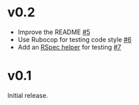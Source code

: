 # v0.2

* Improve the README [#5](https://github.com/gocardless/anony/pulls/5)
* Use Rubocop for testing code style [#6](https://github.com/gocardless/anony/pulls/6)
* Add an [RSpec helper](https://github.com/gocardless/anony/blob/v0.2/README.md#testing) for testing [#7](https://github.com/gocardless/anony/pulls/7)

# v0.1

Initial release.
